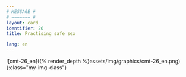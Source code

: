 ```yaml
---
# MESSAGE #
# ======= #
layout: card
identifier: 26
title: Practising safe sex

lang: en
---
```


![cmt-26_en]({% render_depth %}assets/img/graphics/cmt-26_en.png){:class="my-img-class"}
